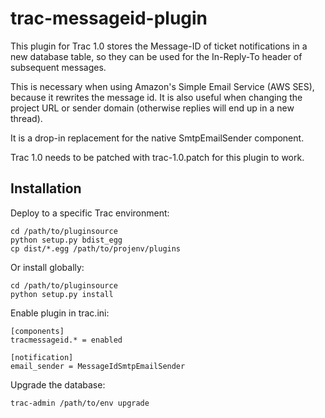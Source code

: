 # trac-messageid-plugin

This plugin for Trac 1.0 stores the Message-ID of ticket notifications in
a new database table, so they can be used for the In-Reply-To header of
subsequent messages.

This is necessary when using Amazon's Simple Email Service (AWS SES),
because it rewrites the message id. It is also useful when changing the
project URL or sender domain (otherwise replies will end up in a new thread).

It is a drop-in replacement for the native SmtpEmailSender component.

Trac 1.0 needs to be patched with trac-1.0.patch for this plugin to work.

## Installation

Deploy to a specific Trac environment:

    cd /path/to/pluginsource
    python setup.py bdist_egg
    cp dist/*.egg /path/to/projenv/plugins

Or install globally:

    cd /path/to/pluginsource
    python setup.py install

Enable plugin in trac.ini:

    [components]
    tracmessageid.* = enabled

    [notification]
    email_sender = MessageIdSmtpEmailSender

Upgrade the database:

    trac-admin /path/to/env upgrade
